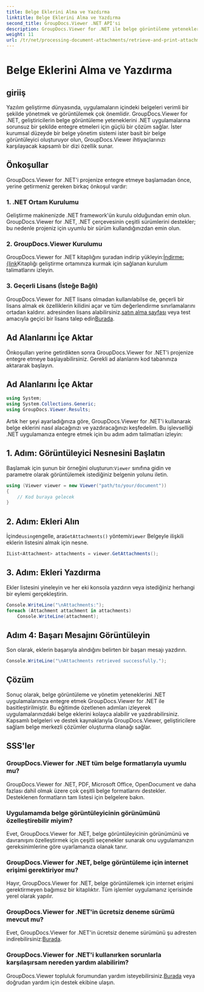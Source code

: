 ```yaml
---
title: Belge Eklerini Alma ve Yazdırma
linktitle: Belge Eklerini Alma ve Yazdırma
second_title: GroupDocs.Viewer .NET API'si
description: GroupDocs.Viewer for .NET ile belge görüntüleme yeteneklerini .NET uygulamalarınıza sorunsuz bir şekilde entegre edin. Belge eklerini zahmetsizce alın ve yazdırın.
weight: 11
url: /tr/net/processing-document-attachments/retrieve-and-print-attachments/
---
```


# Belge Eklerini Alma ve Yazdırma

## giriiş
Yazılım geliştirme dünyasında, uygulamaların içindeki belgeleri verimli bir şekilde yönetmek ve görüntülemek çok önemlidir. GroupDocs.Viewer for .NET, geliştiricilerin belge görüntüleme yeteneklerini .NET uygulamalarına sorunsuz bir şekilde entegre etmeleri için güçlü bir çözüm sağlar. İster kurumsal düzeyde bir belge yönetim sistemi ister basit bir belge görüntüleyici oluşturuyor olun, GroupDocs.Viewer ihtiyaçlarınızı karşılayacak kapsamlı bir dizi özellik sunar.
## Önkoşullar
GroupDocs.Viewer for .NET'i projenize entegre etmeye başlamadan önce, yerine getirmeniz gereken birkaç önkoşul vardır:
### 1. .NET Ortam Kurulumu
Geliştirme makinenizde .NET framework'ün kurulu olduğundan emin olun. GroupDocs.Viewer for .NET, .NET çerçevesinin çeşitli sürümlerini destekler; bu nedenle projeniz için uyumlu bir sürüm kullandığınızdan emin olun.
### 2. GroupDocs.Viewer Kurulumu
 GroupDocs.Viewer for .NET kitaplığını şuradan indirip yükleyin:[İndirme: {link](https://releases.groupdocs.com/viewer/net/)Kitaplığı geliştirme ortamınıza kurmak için sağlanan kurulum talimatlarını izleyin.
### 3. Geçerli Lisans (İsteğe Bağlı)
 GroupDocs.Viewer for .NET lisans olmadan kullanılabilse de, geçerli bir lisans almak ek özelliklerin kilidini açar ve tüm değerlendirme sınırlamalarını ortadan kaldırır. adresinden lisans alabilirsiniz.[satın alma sayfası](https://purchase.groupdocs.com/buy) veya test amacıyla geçici bir lisans talep edin[Burada](https://purchase.groupdocs.com/temporary-license/).

## Ad Alanlarını İçe Aktar
Önkoşulları yerine getirdikten sonra GroupDocs.Viewer for .NET'i projenize entegre etmeye başlayabilirsiniz. Gerekli ad alanlarını kod tabanınıza aktararak başlayın.
## Ad Alanlarını İçe Aktar
```csharp
using System;
using System.Collections.Generic;
using GroupDocs.Viewer.Results;
```

Artık her şeyi ayarladığınıza göre, GroupDocs.Viewer for .NET'i kullanarak belge eklerini nasıl alacağınızı ve yazdıracağınızı keşfedelim. Bu işlevselliği .NET uygulamanıza entegre etmek için bu adım adım talimatları izleyin:
## 1. Adım: Görüntüleyici Nesnesini Başlatın
 Başlamak için şunun bir örneğini oluşturun:`Viewer` sınıfına gidin ve parametre olarak görüntülemek istediğiniz belgenin yolunu iletin.
```csharp
using (Viewer viewer = new Viewer("path/to/your/document"))
{
    // Kod buraya gelecek
}
```
## 2. Adım: Ekleri Alın
 İçinde`using`engelle, ara`GetAttachments()` yöntemi`Viewer` Belgeyle ilişkili eklerin listesini almak için nesne.
```csharp
IList<Attachment> attachments = viewer.GetAttachments();
```
## 3. Adım: Ekleri Yazdırma
Ekler listesini yineleyin ve her eki konsola yazdırın veya istediğiniz herhangi bir eylemi gerçekleştirin.
```csharp
Console.WriteLine("\nAttachments:");
foreach (Attachment attachment in attachments)
    Console.WriteLine(attachment);
```
## Adım 4: Başarı Mesajını Görüntüleyin
Son olarak, eklerin başarıyla alındığını belirten bir başarı mesajı yazdırın.
```csharp
Console.WriteLine("\nAttachments retrieved successfully.");
```

## Çözüm
Sonuç olarak, belge görüntüleme ve yönetim yeteneklerini .NET uygulamalarınıza entegre etmek GroupDocs.Viewer for .NET ile basitleştirilmiştir. Bu eğitimde özetlenen adımları izleyerek uygulamalarınızdaki belge eklerini kolayca alabilir ve yazdırabilirsiniz. Kapsamlı belgeleri ve destek kaynaklarıyla GroupDocs.Viewer, geliştiricilere sağlam belge merkezli çözümler oluşturma olanağı sağlar.
## SSS'ler
### GroupDocs.Viewer for .NET tüm belge formatlarıyla uyumlu mu?
GroupDocs.Viewer for .NET, PDF, Microsoft Office, OpenDocument ve daha fazlası dahil olmak üzere çok çeşitli belge formatlarını destekler. Desteklenen formatların tam listesi için belgelere bakın.
### Uygulamamda belge görüntüleyicinin görünümünü özelleştirebilir miyim?
Evet, GroupDocs.Viewer for .NET, belge görüntüleyicinin görünümünü ve davranışını özelleştirmek için çeşitli seçenekler sunarak onu uygulamanızın gereksinimlerine göre uyarlamanıza olanak tanır.
### GroupDocs.Viewer for .NET, belge görüntüleme için internet erişimi gerektiriyor mu?
Hayır, GroupDocs.Viewer for .NET, belge görüntülemek için internet erişimi gerektirmeyen bağımsız bir kitaplıktır. Tüm işlemler uygulamanız içerisinde yerel olarak yapılır.
### GroupDocs.Viewer for .NET'in ücretsiz deneme sürümü mevcut mu?
 Evet, GroupDocs.Viewer for .NET'in ücretsiz deneme sürümünü şu adresten indirebilirsiniz:[Burada](https://releases.groupdocs.com/).
### GroupDocs.Viewer for .NET'i kullanırken sorunlarla karşılaşırsam nereden yardım alabilirim?
 GroupDocs.Viewer topluluk forumundan yardım isteyebilirsiniz.[Burada](https://forum.groupdocs.com/c/viewer/9) veya doğrudan yardım için destek ekibine ulaşın.